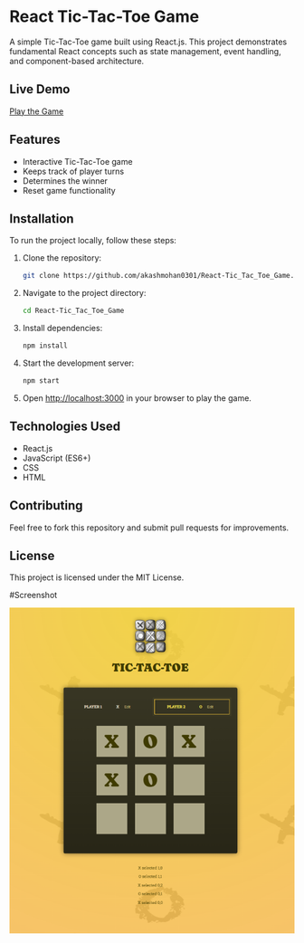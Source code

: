 # React Tic-Tac-Toe Game

A simple Tic-Tac-Toe game built using React.js. This project demonstrates fundamental React concepts such as state management, event handling, and component-based architecture.

## Live Demo
[Play the Game](https://akashmohan0301.github.io/React-Tic_Tac_Toe_Game/)

## Features
- Interactive Tic-Tac-Toe game
- Keeps track of player turns
- Determines the winner
- Reset game functionality

## Installation

To run the project locally, follow these steps:

1. Clone the repository:
   ```sh
   git clone https://github.com/akashmohan0301/React-Tic_Tac_Toe_Game.git
   ```
2. Navigate to the project directory:
   ```sh
   cd React-Tic_Tac_Toe_Game
   ```
3. Install dependencies:
   ```sh
   npm install
   ```
4. Start the development server:
   ```sh
   npm start
   ```
5. Open [http://localhost:3000](http://localhost:3000) in your browser to play the game.

## Technologies Used
- React.js
- JavaScript (ES6+)
- CSS
- HTML

## Contributing
Feel free to fork this repository and submit pull requests for improvements.

## License
This project is licensed under the MIT License.

#Screenshot

![Project Preview](public/image.png)

